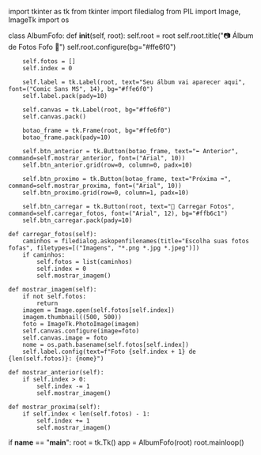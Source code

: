 import tkinter as tk
from tkinter import filedialog
from PIL import Image, ImageTk
import os

class AlbumFofo:
    def __init__(self, root):
        self.root = root
        self.root.title("📷 Álbum de Fotos Fofo 💖")
        self.root.configure(bg="#ffe6f0")

        self.fotos = []
        self.index = 0

        self.label = tk.Label(root, text="Seu álbum vai aparecer aqui", font=("Comic Sans MS", 14), bg="#ffe6f0")
        self.label.pack(pady=10)

        self.canvas = tk.Label(root, bg="#ffe6f0")
        self.canvas.pack()

        botao_frame = tk.Frame(root, bg="#ffe6f0")
        botao_frame.pack(pady=10)

        self.btn_anterior = tk.Button(botao_frame, text="⬅️ Anterior", command=self.mostrar_anterior, font=("Arial", 10))
        self.btn_anterior.grid(row=0, column=0, padx=10)

        self.btn_proximo = tk.Button(botao_frame, text="Próxima ➡️", command=self.mostrar_proxima, font=("Arial", 10))
        self.btn_proximo.grid(row=0, column=1, padx=10)

        self.btn_carregar = tk.Button(root, text="📂 Carregar Fotos", command=self.carregar_fotos, font=("Arial", 12), bg="#ffb6c1")
        self.btn_carregar.pack(pady=10)

    def carregar_fotos(self):
        caminhos = filedialog.askopenfilenames(title="Escolha suas fotos fofas", filetypes=[("Imagens", "*.png *.jpg *.jpeg")])
        if caminhos:
            self.fotos = list(caminhos)
            self.index = 0
            self.mostrar_imagem()

    def mostrar_imagem(self):
        if not self.fotos:
            return
        imagem = Image.open(self.fotos[self.index])
        imagem.thumbnail((500, 500))
        foto = ImageTk.PhotoImage(imagem)
        self.canvas.configure(image=foto)
        self.canvas.image = foto
        nome = os.path.basename(self.fotos[self.index])
        self.label.config(text=f"Foto {self.index + 1} de {len(self.fotos)}: {nome}")

    def mostrar_anterior(self):
        if self.index > 0:
            self.index -= 1
            self.mostrar_imagem()

    def mostrar_proxima(self):
        if self.index < len(self.fotos) - 1:
            self.index += 1
            self.mostrar_imagem()

if __name__ == "__main__":
    root = tk.Tk()
    app = AlbumFofo(root)
    root.mainloop()
